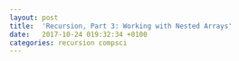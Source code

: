 ```yaml
---
layout: post
title:  'Recursion, Part 3: Working with Nested Arrays'
date:   2017-10-24 019:32:34 +0100
categories: recursion compsci
---
```

